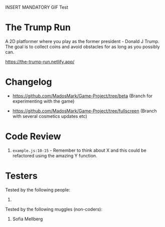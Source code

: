 INSERT MANDATORY GIF
Test

# The Trump Run

A 2D platformer where you play as the former president - Donald J Trump. 
The goal is to collect coins and avoid obstacles for as long as you possibly can.

https://the-trump-run.netlify.app/






# Changelog

- https://github.com/MadosMark/Game-Project/tree/beta 
(Branch for experimenting with the game)

- https://github.com/MadosMark/Game-Project/tree/fullscreen
(Branch with several cosmetics updates etc)



# Code Review

1. `example.js:10-15` - Remember to think about X and this could be refactored using the amazing Y function.

# Testers

Tested by the following people:

1.

Tested by the following muggles (non-coders):

1. Sofia Mellberg
